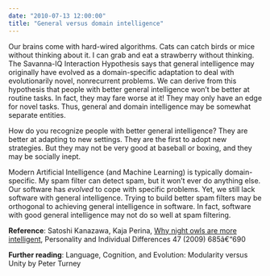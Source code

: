 ```yaml
---
date: "2010-07-13 12:00:00"
title: "General versus domain intelligence"
---
```




Our brains come with hard-wired algorithms. Cats can catch birds or mice without thinking about it. I can grab and eat a strawberry without thinking. The Savanna-IQ Interaction Hypothesis says that general intelligence may originally have evolved as a domain-specific adaptation to deal with evolutionarily novel, nonrecurrent problems. We can derive from this hypothesis that people with better general intelligence won&rsquo;t be better at routine tasks. In fact, they may fare worse at it! They may only have an edge for novel tasks. Thus, general and domain intelligence may be somewhat separate entities.

How do you recognize people with better general intelligence? They are better at adapting to new settings. They are the first to adopt new strategies. But they may not be very good at baseball or boxing, and they may be socially inept.

Modern Artificial Intelligence (and Machine Learning) is typically domain-specific. My spam filter can detect spam, but it won&rsquo;t ever do anything else. Our software has _evolved_ to cope with specific problems. Yet, we still lack software with general intelligence. Trying to build better spam filters may be orthogonal to achieving general intelligence in software. In fact, software with good general intelligence may not do so well at spam filtering.

__Reference__: Satoshi Kanazawa, Kaja Perina, [Why night owls are more intelligent](http://personal.lse.ac.uk/Kanazawa/pdfs/PAID2009.pdf), Personality and Individual Differences 47 (2009) 685â€“690

__Further reading__: Language, Cognition, and Evolution: Modularity versus Unity by Peter Turney

